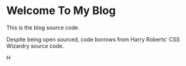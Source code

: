 # Welcome To My Blog

This is the blog source code.

Despite being open sourced, code borrows from Harry Roberts' CSS Wizardry
source code.

<i>H</i>

